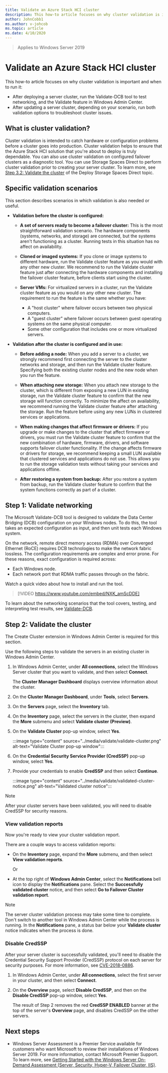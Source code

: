 ```yaml
---
title: Validate an Azure Stack HCI cluster
description: This how-to article focuses on why cluster validation is important, and when to run it on an existing Azure Stack HCI cluster. The article includes  validation scenarios for troubleshooting an updated server cluster.
author: JohnCobb1
ms.author: v-johcob
ms.topic: article
ms.date: 4/10/2020
---
```


> Applies to Windows Server 2019

# Validate an Azure Stack HCI cluster
This how-to article focuses on why cluster validation is important and when to run it:
- After deploying a server cluster, run the Validate-DCB tool to test networking, and the Validate feature in Windows Admin Center.
- After updating a server cluster, depending on your scenario, run both validation options to troubleshoot cluster issues.
<!---Redo intro and list based on Jason's feedback in article, then match in metadata.--->

## What is cluster validation?
Cluster validation is intended to catch hardware or configuration problems before a cluster goes into production. Cluster validation helps to ensure that the Azure Stack HCI solution that you're about to deploy is truly dependable. You can also use cluster validation on configured failover clusters as a diagnostic tool. You can use Storage Spaces Direct to perform cluster validation prior to creating your server cluster.
To learn more, see [Step 3.2: Validate the cluster](/windows-server/storage/storage-spaces/deploy-storage-spaces-direct#step-32-validate-the-cluster) of the Deploy Storage Spaces Direct topic.

## Specific validation scenarios
This section describes scenarios in which validation is also needed or useful.

- **Validation before the cluster is configured:**
  - **A set of servers ready to become a failover cluster:** This is the most straightforward validation scenario. The hardware components (systems, networks, and storage) are connected, but the systems aren't functioning as a cluster. Running tests in this situation has no affect on availability.

  - **Cloned or imaged systems:** If you clone or image systems to different hardware, run the Validate cluster feature as you would with any other new cluster. We recommend to run the Validate cluster feature just after connecting the hardware components and installing the failover cluster feature, before clients start using the cluster.
 
  - **Server VMs:** For virtualized servers in a cluster, run the Validate cluster feature as you would on any other new cluster. The requirement to run the feature is the same whether you have:
    - A "host cluster" where failover occurs between two physical computers.
    - A "guest cluster" where failover occurs between guest operating systems on the same physical computer.
    - Some other configuration that includes one or more virtualized servers.
 
- **Validation after the cluster is configured and in use:**

  - **Before adding a node:** When you add a server to a cluster, we strongly recommend first connecting the server to the cluster networks and storage, and then run the Validate cluster feature. Specifying both the existing cluster nodes and the new node when you run the feature.
  
  - **When attaching new storage:** When you attach new storage to the cluster, which is different from exposing a new LUN in existing storage, run the Validate cluster feature to confirm that the new storage will function correctly. To minimize the affect on availability, we recommend running the Validate cluster feature after attaching the storage. Run the feature before using any new LUNs in clustered services or applications.

  - **When making changes that affect firmware or drivers:** If you upgrade or make changes to the cluster that affect firmware or drivers, you must run the Validate cluster feature to confirm that the new combination of hardware, firmware, drivers, and software supports failover cluster functionality. If the change affects firmware or drivers for storage, we recommend keeping a small LUN available that clustered services and applications do not use. This allows you to run the storage validation tests without taking your services and applications offline.

  - **After restoring a system from backup:** After you restore a system from backup, run the Validate cluster feature to confirm that the system functions correctly as part of a cluster.

## Step 1: Validate networking
The Microsoft Validate-DCB tool is designed to validate the Data Center Bridging (DCB) configuration on your Windows nodes. To do this, the tool takes an expected configuration as input, and then unit tests each Windows system.

On the network, remote direct memory access (RDMA) over Converged Ethernet (RoCE) requires DCB technologies to make the network fabric lossless. The configuration requirements are complex and error prone. For these reasons, exact configuration is required across:
- Each Windows node.
- Each network port that RDMA traffic passes through on the fabric.

Watch a quick video about how to install and run the tool.

> [!VIDEO https://www.youtube.com/embed/NXK_amScDDE]

To learn about the networking scenarios that the tool covers, testing, and interpreting test results, see [Validate-DCB](https://github.com/microsoft/Validate-DCB).

<!---Build out based on Jan's Git repo and screenshots.--->

## Step 2: Validate the cluster
The Create Cluster extension in Windows Admin Center is required for this section.

Use the following steps to validate the servers in an existing cluster in Windows Admin Center.

1. In Windows Admin Center, under **All connections**, select the Windows Server cluster that you want to validate, and then select **Connect**.

    The **Cluster Manager Dashboard** displays overview information about the cluster.

1. On the **Cluster Manager Dashboard**, under **Tools**, select **Servers**.
1. On the **Servers** page, select the **Inventory** tab.
1. On the **Inventory** page, select the servers in the cluster, then expand the **More** submenu and select **Validate cluster (Preview)**.
1. On the **Validate Cluster** pop-up window, select **Yes**.

    :::image type="content" source="../media/validate/validate-cluster.png" alt-text="Validate Cluster pop-up window":::

1. On the **Credential Security Service Provider (CredSSP)** pop-up window, select **Yes**.
1. Provide your credentials to enable **CredSSP** and then select **Continue**.

    :::image type="content" source="../media/validate/validated-cluster-notice.png" alt-text="Validated cluster notice":::

> [!NOTE]
> After your cluster servers have been validated, you will need to disable CredSSP for security reasons.

### View validation reports
Now you're ready to view your cluster validation report.

There are a couple ways to access validation reports:
- On the **Inventory** page, expand the **More** submenu, and then select **View validation reports**.

    Or

- At the top right of **Windows Admin Center**, select the **Notifications** bell icon to display the **Notifications** pane.
Select the **Successfully validated cluster** notice, and then select **Go to Failover Cluster validation report**.

> [!NOTE]
> The server cluster validation process may take some time to complete. Don't switch to another tool in Windows Admin Center while the process is running. In the **Notifications** pane, a status bar below your **Validate cluster** notice indicates when the process is done.

### Disable CredSSP
After your server cluster is successfully validated, you'll need to disable the Credential Security Support Provider (CredSSP) protocol on each server for security purposes. For more information, see [CVE-2018-0886](https://portal.msrc.microsoft.com/en-us/security-guidance/advisory/CVE-2018-0886).

1. In Windows Admin Center, under **All connections**, select the first server in your cluster, and then select **Connect**.
1. On the **Overview** page, select **Disable CredSSP**, and then on the **Disable CredSSP** pop-up window, select **Yes**.

    The result of Step 2 removes the red **CredSSP ENABLED** banner at the top of the server's **Overview** page, and disables CredSSP on the other servers.

## Next steps
- Windows Server Assessment is a Premier Service available for customers who want Microsoft to review their installations of Windows Server 2019. For more information, contact Microsoft Premier Support. To learn more, see [Getting Started with the Windows Server On-Demand Assessment (Server, Security, Hyper-V, Failover Cluster, IIS)](https://docs.microsoft.com/services-hub/health/getting-started-windows-server).